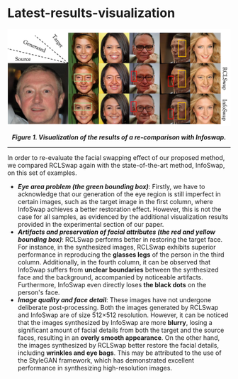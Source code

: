 # Latest-results-visualization
![Upper](/title-upper-comp.png "Visualization of the results of a re-comparison with Infoswap")
<div align="center"><b><i>Figure 1. Visualization of the results of a re-comparison with Infoswap.</i></b></div>


---

In order to re-evaluate the facial swapping effect of our proposed method, we compared RCLSwap again with the state-of-the-art method, InfoSwap, on this set of examples. 
- ***Eye area problem (the green bounding box)***: Firstly, we have to acknowledge that our generation of the eye region is still imperfect in certain images, such as the target image in the first column, where InfoSwap achieves a better restoration effect. However, this is not the case for all samples, as evidenced by the additional visualization results provided in the experimental section of our paper.
- ***Artifacts and preservation of facial attributes (the red and yellow bounding box)***: RCLSwap performs better in restoring the target face. For instance, in the synthesized images, RCLSwap exhibits superior performance in reproducing the **glasses legs** of the person in the third column. Additionally, in the fourth column, it can be observed that InfoSwap suffers from **unclear boundaries** between the synthesized face and the background, accompanied by noticeable artifacts. Furthermore, InfoSwap even directly loses **the black dots** on the person's face.
- ***Image quality and face detail***: These images have not undergone deliberate post-processing. Both the images generated by RCLSwap and InfoSwap are of size 512×512 resolution. However, it can be noticed that the images synthesized by InfoSwap are more **blurry**, losing a significant amount of facial details from both the target and the source faces, resulting in an **overly smooth appearance**. On the other hand, the images synthesized by RCLSwap better restore the facial details, including **wrinkles and eye bags**. This may be attributed to the use of the StyleGAN framework, which has demonstrated excellent performance in synthesizing high-resolution images.
